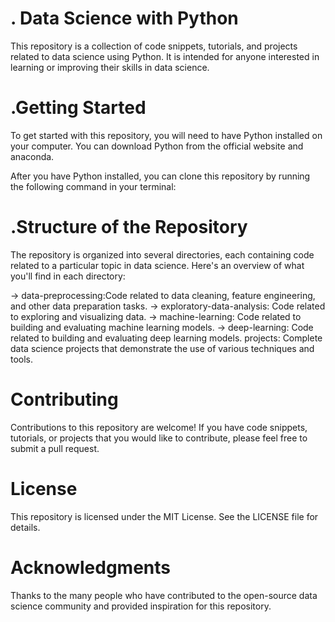 # . Data Science with Python


This repository is a collection of code snippets, tutorials, and projects related to data science using Python. It is intended for anyone interested in learning or improving their skills in data science.

# .Getting Started
To get started with this repository, you will need to have Python installed on your computer. You can download Python from the official website and anaconda.

After you have Python installed, you can clone this repository by running the following command in your terminal:

# .Structure of the Repository

The repository is organized into several directories, each containing code related to a particular topic in data science. Here's an overview of what you'll find in each directory:

-> data-preprocessing:Code related to data cleaning, feature engineering, and other data preparation tasks.
-> exploratory-data-analysis: Code related to exploring and visualizing data.
-> machine-learning: Code related to building and evaluating machine learning models.
-> deep-learning: Code related to building and evaluating deep learning models.
projects: Complete data science projects that demonstrate the use of various techniques and tools.

# Contributing
Contributions to this repository are welcome! If you have code snippets, tutorials, or projects that you would like to contribute, please feel free to submit a pull request.

# License
This repository is licensed under the MIT License. See the LICENSE file for details.

# Acknowledgments
Thanks to the many people who have contributed to the open-source data science community and provided inspiration for this repository.